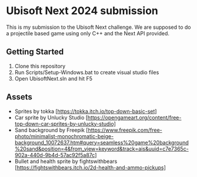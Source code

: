 # Ubisoft Next 2024 submission

This is my submission to the Ubisoft Next challenge. We are supposed to do a projectile based game using only C++ and the Next API provided.

## Getting Started

1. Clone this repository
2. Run Scripts/Setup-Windows.bat to create visual studio files
3. Open UbisoftNext.sln and hit F5

## Assets

- Sprites by tokka [https://tokka.itch.io/top-down-basic-set]
- Car sprite by Unlucky Studio [https://opengameart.org/content/free-top-down-car-sprites-by-unlucky-studio]
- Sand background by Freepik [https://www.freepik.com/free-photo/minimalist-monochromatic-beige-background_10072637.htm#query=seamless%20game%20background%20sand&position=4&from_view=keyword&track=ais&uuid=c7e7365c-902a-440d-9b4d-57ac92f5a87c]
- Bullet and health sprite by fightswithbears [https://fightswithbears.itch.io/2d-health-and-ammo-pickups]
